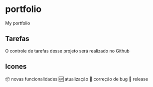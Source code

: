 # portfolio
My portfolio

## Tarefas
O controle de tarefas desse projeto será realizado no Github

## Icones

:package: novas funcionalidades
:up: atualização
:bug: correção de bug
:checkered_flag: release